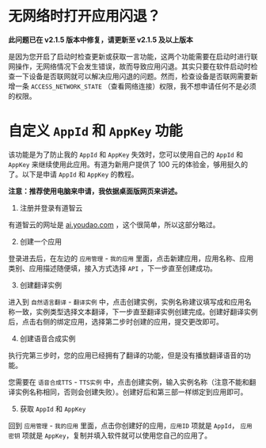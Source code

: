 # 无网络时打开应用闪退？

**此问题已在 v2.1.5 版本中修复，请更新至 v2.1.5 及以上版本**

是因为您开启了启动时检查更新或获取一言功能，这两个功能需要在启动时进行联网操作，无网络情况下会发生错误，故而导致应用闪退。其实只要在软件启动时检查一下设备是否联网就可以解决应用闪退的问题。然而，检查设备是否联网需要新增一条 `ACCESS_NETWORK_STATE` （查看网络连接）权限，我不想申请任何不是必须的权限。

# 自定义 `AppId` 和 `AppKey` 功能

该功能是为了防止我的 `AppId` 和 `AppKey` 失效时，您可以使用自己的 `AppId` 和 `AppKey` 来继续使用此应用。有道为新用户提供了 100 元的体验金，够用挺久的了。以下是申请 `AppId` 和 `AppKey` 的教程。

**注意：推荐使用电脑来申请，我依据桌面版网页来讲述。**

1. 注册并登录有道智云

有道智云的网址是 [ai.youdao.com](https://ai.youdao.com/) ，这个很简单，所以这部分略过。

2. 创建一个应用

登录进去后，在左边的 `应用管理` - `我的应用` 里面，点击新建应用，应用名称、应用类别、应用描述随便填，接入方式选择 `API` ，下一步直至创建成功。

3. 创建翻译实例

进入到 `自然语言翻译` - `翻译实例` 中，点击创建实例，实例名称建议填写成和应用名称一致，实例类型选择文本翻译，下一步直至翻译实例创建完成。创建好翻译实例后，点击右侧的绑定应用，选择第二步时创建的应用，提交更改即可。

4. 创建语音合成实例

执行完第三步时，您的应用已经拥有了翻译的功能，但是没有播放翻译语音的功能。

您需要在 `语音合成TTS` - `TTS实例` 中，点击创建实例，输入实例名称（注意不能和翻译实例名称相同，否则会创建失败）。创建好后和第三部一样绑定到应用即可。

5. 获取 `AppId` 和 `AppKey`

回到 `应用管理` - `我的应用` 里面，点击你创建好的应用，`应用ID` 项就是 `AppId`， `应用密钥` 项就是 `AppKey`，复制并填入软件就可以使用您自己的应用了。
